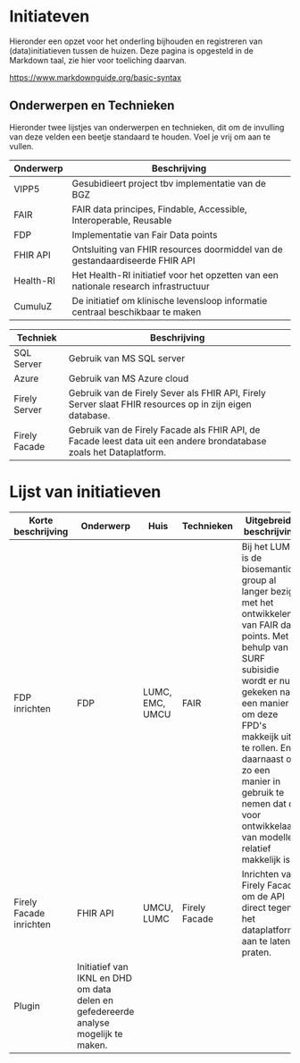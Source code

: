 # Initiateven
Hieronder een opzet voor het onderling bijhouden en registreren van (data)initiatieven tussen de huizen. Deze pagina is opgesteld in de Markdown taal, zie hier voor toeliching daarvan. 

https://www.markdownguide.org/basic-syntax 

## Onderwerpen en Technieken
Hieronder twee lijstjes van onderwerpen en technieken, dit om de invulling van deze velden een beetje standaard te houden. Voel je vrij om aan te vullen.

Onderwerp | Beschrijving 
---|---
VIPP5 | Gesubidieert project tbv implementatie van de BGZ
FAIR | FAIR data principes, Findable, Accessible, Interoperable, Reusable
FDP | Implementatie van Fair Data points
FHIR API | Ontsluiting van FHIR resources doormiddel van de gestandaardiseerde FHIR API
Health-RI | Het Health-RI initiatief voor het opzetten van een nationale research infrastructuur
CumuluZ | De initiatief om klinische levensloop informatie centraal beschikbaar te maken

Techniek | Beschrijving
---|---
SQL Server | Gebruik van MS SQL server
Azure | Gebruik van MS Azure cloud
Firely Server | Gebruik van de Firely Sever als FHIR API, Firely Server slaat FHIR resources op in zijn eigen database.
Firely Facade | Gebruik van de Firely Facade als FHIR API, de Facade leest data uit een andere brondatabase zoals het Dataplatform.

# Lijst van initiatieven

Korte beschrijving | Onderwerp | Huis | Technieken | Uitgebreide beschrijving | Periode
---|---|---|---|---|---
FDP inrichten | FDP | LUMC, EMC, UMCU | FAIR | Bij het LUMC is de biosemantics group al langer bezig met het ontwikkelen van FAIR data points. Met behulp van SURF subisidie wordt er nu gekeken naar een manier om deze FPD's makkeijk uit te rollen. En daarnaast op zo een manier in gebruik te nemen dat dit voor ontwikkelaars van modellen relatief makkelijk is. 
Firely Facade inrichten | FHIR API | UMCU, LUMC | Firely Facade | Inrichten van Firely Facade om de API direct tegen het dataplatform aan te laten praten. | 2023
Plugin | Initiatief van IKNL en DHD om data delen en gefedereerde analyse mogelijk te maken.
